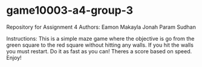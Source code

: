# game10003-a4-group-3
Repository for Assignment 4
Authors: Eamon Makayla Jonah Param Sudhan

Instructions: This is a simple maze game where the objective is go from the green square to the red square without hitting any walls. If you hit the walls you must restart. Do it as fast as you can! Theres a score based on speed. Enjoy!
